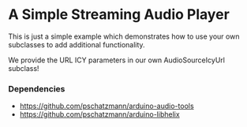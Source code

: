 # A Simple Streaming Audio Player

This is just a simple example which demonstrates how to use your own subclasses to add additional functionality.

We provide the URL ICY parameters in our own AudioSourceIcyUrl subclass!

### Dependencies

- https://github.com/pschatzmann/arduino-audio-tools
- https://github.com/pschatzmann/arduino-libhelix

